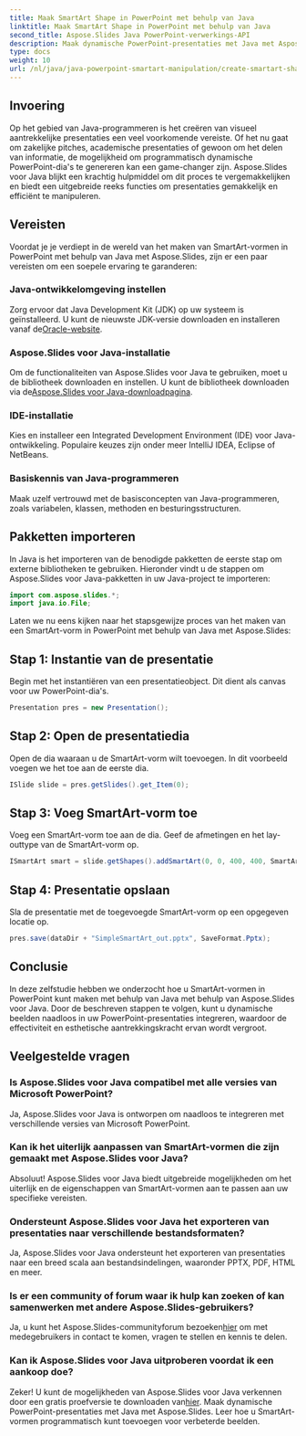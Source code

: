 ```yaml
---
title: Maak SmartArt Shape in PowerPoint met behulp van Java
linktitle: Maak SmartArt Shape in PowerPoint met behulp van Java
second_title: Aspose.Slides Java PowerPoint-verwerkings-API
description: Maak dynamische PowerPoint-presentaties met Java met Aspose.Slides. Leer hoe u SmartArt-vormen programmatisch kunt toevoegen voor verbeterde beelden.
type: docs
weight: 10
url: /nl/java/java-powerpoint-smartart-manipulation/create-smartart-shape-powerpoint-java/
---
```

## Invoering
Op het gebied van Java-programmeren is het creëren van visueel aantrekkelijke presentaties een veel voorkomende vereiste. Of het nu gaat om zakelijke pitches, academische presentaties of gewoon om het delen van informatie, de mogelijkheid om programmatisch dynamische PowerPoint-dia's te genereren kan een game-changer zijn. Aspose.Slides voor Java blijkt een krachtig hulpmiddel om dit proces te vergemakkelijken en biedt een uitgebreide reeks functies om presentaties gemakkelijk en efficiënt te manipuleren.
## Vereisten
Voordat je je verdiept in de wereld van het maken van SmartArt-vormen in PowerPoint met behulp van Java met Aspose.Slides, zijn er een paar vereisten om een soepele ervaring te garanderen:
### Java-ontwikkelomgeving instellen
 Zorg ervoor dat Java Development Kit (JDK) op uw systeem is geïnstalleerd. U kunt de nieuwste JDK-versie downloaden en installeren vanaf de[Oracle-website](https://www.oracle.com/java/technologies/javase-downloads.html).
### Aspose.Slides voor Java-installatie
 Om de functionaliteiten van Aspose.Slides voor Java te gebruiken, moet u de bibliotheek downloaden en instellen. U kunt de bibliotheek downloaden via de[Aspose.Slides voor Java-downloadpagina](https://releases.aspose.com/slides/java/).
### IDE-installatie
Kies en installeer een Integrated Development Environment (IDE) voor Java-ontwikkeling. Populaire keuzes zijn onder meer IntelliJ IDEA, Eclipse of NetBeans.
### Basiskennis van Java-programmeren
Maak uzelf vertrouwd met de basisconcepten van Java-programmeren, zoals variabelen, klassen, methoden en besturingsstructuren.

## Pakketten importeren
In Java is het importeren van de benodigde pakketten de eerste stap om externe bibliotheken te gebruiken. Hieronder vindt u de stappen om Aspose.Slides voor Java-pakketten in uw Java-project te importeren:

```java
import com.aspose.slides.*;
import java.io.File;
```
Laten we nu eens kijken naar het stapsgewijze proces van het maken van een SmartArt-vorm in PowerPoint met behulp van Java met Aspose.Slides:
## Stap 1: Instantie van de presentatie
Begin met het instantiëren van een presentatieobject. Dit dient als canvas voor uw PowerPoint-dia's.
```java
Presentation pres = new Presentation();
```
## Stap 2: Open de presentatiedia
Open de dia waaraan u de SmartArt-vorm wilt toevoegen. In dit voorbeeld voegen we het toe aan de eerste dia.
```java
ISlide slide = pres.getSlides().get_Item(0);
```
## Stap 3: Voeg SmartArt-vorm toe
Voeg een SmartArt-vorm toe aan de dia. Geef de afmetingen en het lay-outtype van de SmartArt-vorm op.
```java
ISmartArt smart = slide.getShapes().addSmartArt(0, 0, 400, 400, SmartArtLayoutType.BasicBlockList);
```
## Stap 4: Presentatie opslaan
Sla de presentatie met de toegevoegde SmartArt-vorm op een opgegeven locatie op.
```java
pres.save(dataDir + "SimpleSmartArt_out.pptx", SaveFormat.Pptx);
```

## Conclusie
In deze zelfstudie hebben we onderzocht hoe u SmartArt-vormen in PowerPoint kunt maken met behulp van Java met behulp van Aspose.Slides voor Java. Door de beschreven stappen te volgen, kunt u dynamische beelden naadloos in uw PowerPoint-presentaties integreren, waardoor de effectiviteit en esthetische aantrekkingskracht ervan wordt vergroot.
## Veelgestelde vragen
### Is Aspose.Slides voor Java compatibel met alle versies van Microsoft PowerPoint?
Ja, Aspose.Slides voor Java is ontworpen om naadloos te integreren met verschillende versies van Microsoft PowerPoint.
### Kan ik het uiterlijk aanpassen van SmartArt-vormen die zijn gemaakt met Aspose.Slides voor Java?
Absoluut! Aspose.Slides voor Java biedt uitgebreide mogelijkheden om het uiterlijk en de eigenschappen van SmartArt-vormen aan te passen aan uw specifieke vereisten.
### Ondersteunt Aspose.Slides voor Java het exporteren van presentaties naar verschillende bestandsformaten?
Ja, Aspose.Slides voor Java ondersteunt het exporteren van presentaties naar een breed scala aan bestandsindelingen, waaronder PPTX, PDF, HTML en meer.
### Is er een community of forum waar ik hulp kan zoeken of kan samenwerken met andere Aspose.Slides-gebruikers?
 Ja, u kunt het Aspose.Slides-communityforum bezoeken[hier](https://forum.aspose.com/c/slides/11) om met medegebruikers in contact te komen, vragen te stellen en kennis te delen.
### Kan ik Aspose.Slides voor Java uitproberen voordat ik een aankoop doe?
 Zeker! U kunt de mogelijkheden van Aspose.Slides voor Java verkennen door een gratis proefversie te downloaden van[hier](https://releases.aspose.com/).
Maak dynamische PowerPoint-presentaties met Java met Aspose.Slides. Leer hoe u SmartArt-vormen programmatisch kunt toevoegen voor verbeterde beelden.